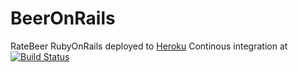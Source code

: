 BeerOnRails
===========

RateBeer RubyOnRails 
deployed to [Heroku](https://fast-bastion-5540.herokuapp.com/breweries)
Continous integration at [![Build Status](https://travis-ci.org/maurish/beeronrails.png)](https://travis-ci.org/maurish/beeronrails)